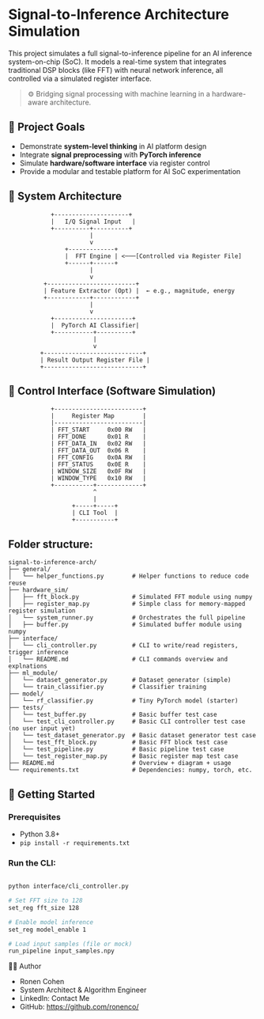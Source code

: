 # Signal-to-Inference Architecture Simulation

This project simulates a full signal-to-inference pipeline for an AI inference system-on-chip (SoC). It models a real-time system that integrates traditional DSP blocks (like FFT) with neural network inference, all controlled via a simulated register interface.

> ⚙️ Bridging signal processing with machine learning in a hardware-aware architecture.

## 🎯 Project Goals

- Demonstrate **system-level thinking** in AI platform design
- Integrate **signal preprocessing** with **PyTorch inference**
- Simulate **hardware/software interface** via register control
- Provide a modular and testable platform for AI SoC experimentation

## 📐 System Architecture

                +---------------------+
                |   I/Q Signal Input   |
                +----------+----------+
                           |
                           v
                    +-------------+
                    |  FFT Engine | <───[Controlled via Register File]
                    +------+------+ 
                           |
                           v
              +-------------------------+
              | Feature Extractor (Opt) |  ← e.g., magnitude, energy
              +------------+------------+
                           |
                           v
                +----------------------+
                |  PyTorch AI Classifier|
                +-----------+----------+
                            |
                            v
             +----------------------------+
             | Result Output Register File |
             +----------------------------+

## 🔄 Control Interface (Software Simulation)

                +-------------------------+
                |     Register Map        |
                |-------------------------|
                | FFT_START     0x00 RW   |
                | FFT_DONE      0x01 R    |
                | FFT_DATA_IN   0x02 RW   |
                | FFT_DATA_OUT  0x06 R    |
                | FFT_CONFIG    0x0A RW   |
                | FFT_STATUS    0x0E R    |
                | WINDOW_SIZE   0x0F RW   |
                | WINDOW_TYPE   0x10 RW   |
                +-----------+-------------+
                            ^
                            |
                      +-----+-----+
                      | CLI Tool  |
                      +-----------+


## Folder structure:

```
signal-to-inference-arch/
├── general/
│   └── helper_functions.py        # Helper functions to reduce code reuse
├── hardware_sim/
│   ├── fft_block.py               # Simulated FFT module using numpy
│   ├── register_map.py            # Simple class for memory-mapped register simulation
│   └── system_runner.py           # Orchestrates the full pipeline
│   ├── buffer.py                  # Simulated buffer module using numpy
├── interface/
│   └── cli_controller.py          # CLI to write/read registers, trigger inference
│   └── README.md                  # CLI commands overview and explnations
├── ml_module/
│   └── dataset_generator.py       # Dataset generator (simple)
│   └── train_classifier.py        # Classifier training
├── model/
│   └── rf_classifier.py           # Tiny PyTorch model (starter)
├── tests/
│   └── test_buffer.py             # Basic buffer test case
│   └── test_cli_controller.py     # Basic CLI controller test case (no user input yet)
│   └── test_dataset_generator.py  # Basic dataset generator test case
│   └── test_fft_block.py          # Basic FFT block test case
│   └── test_pipeline.py           # Basic pipeline test case
│   └── test_register_map.py       # Basic register map test case
├── README.md                      # Overview + diagram + usage
└── requirements.txt               # Dependencies: numpy, torch, etc.
```
## 🔧 Getting Started

### Prerequisites
- Python 3.8+
- `pip install -r requirements.txt`

### Run the CLI:

``` bash

python interface/cli_controller.py

# Set FFT size to 128
set_reg fft_size 128

# Enable model inference
set_reg model_enable 1

# Load input samples (file or mock)
run_pipeline input_samples.npy

```


👨‍💻 Author
- Ronen Cohen
- System Architect & Algorithm Engineer
- LinkedIn: Contact Me
- GitHub: https://github.com/ronenco/

